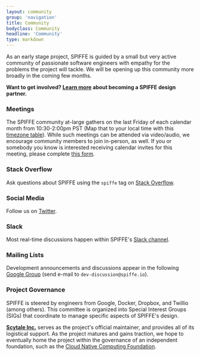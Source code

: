 ```yaml
---
layout: community
group: 'navigation'
title: Community
bodyclass: Community
headline: 'Community'
type: markdown
---
```

As an early stage project, SPIFFE is guided by a small but very active community of passionate software engineers with empathy for the problems the project will tackle. We will be opening up this community more broadly in the coming few months.

**Want to get involved? [Learn more](https://goo.gl/forms/4fJOQ3HdM4M3L27r1) about becoming a SPIFFE design partner.**

### **Meetings**
The SPIFFE community at-large gathers on the last Friday of each calendar month from 10:30-2:00pm PST (Map that to your local time with this [timezone table](https://www.google.com/search?q=1030+am+in+pst)). While such meetings can be attended via video/audio, we encourage community members to join in-person, as well. If you or somebody you know is interested receiving calendar invites for this meeting, please complete [this form](https://goo.gl/forms/4fJOQ3HdM4M3L27r1).

### **Stack Overflow**
Ask questions about SPIFFE using the `spiffe` tag on [Stack Overflow](https://stackoverflow.com/questions/tagged/spiffe).

### **Social Media**
Follow us on [Twitter](https://twitter.com/SPIFFEio).

### **Slack**
Most real-time discussions happen within SPIFFE's [Slack channel](https://spiffe.slack.com).

### **Mailing Lists**
Development announcements and discussions appear in the following [Google Group](https://groups.google.com/a/spiffe.io/forum/#!forum/dev-discussion) (send e-mail to `dev-discussion@spiffe.io`).

### **Project Governance**
SPIFFE is steered by engineers from Google, Docker, Dropbox, and Twillio (among others). This committee is organized into Special Interest Groups (SIGs) that coordinate to manage specific aspects of SPIFFE's design. 

**[Scytale Inc.](https://www.scytale.io)** serves as the project's official maintainer, and provides all of its logistical support. As the project matures and gains traction, we hope to eventually home the project within the governance of an independent foundation, such as the [Cloud Native Computing Foundation](https://cncf.io).

[blog]: http://blog.spiffe.io
[calendar.google.com]: https://calendar.google.com/calendar/todo
[CNCF code of conduct]: https://github.com/cncf/foundation/blob/master/code-of-conduct.md
[Communication]: https://github.com/spiffe/community/blob/master/communication.md
[community meeting]: https://github.com/spiffe/community/blob/master/communication.md#weekly-meeting
[events]: https://TODO
[file an issue]: https://github.com/spiffe/spiffe/issues/new
[spiffe.slack.com]: http://spiffe.slack.com
[Twitter]: https://twitter.com/spiffeio

